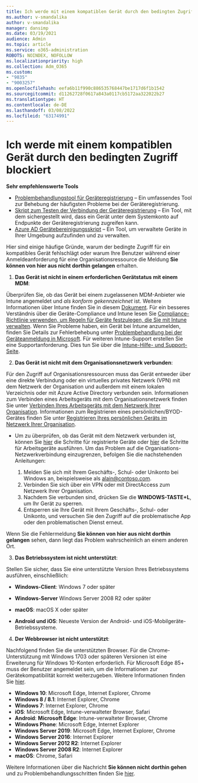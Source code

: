 ```yaml
---
title: Ich werde mit einem kompatiblen Gerät durch den bedingten Zugriff blockiert
ms.author: v-smandalika
author: v-smandalika
manager: dansimp
ms.date: 03/19/2021
audience: Admin
ms.topic: article
ms.service: o365-administration
ROBOTS: NOINDEX, NOFOLLOW
ms.localizationpriority: high
ms.collection: Adm_O365
ms.custom:
- "9835"
- "9003257"
ms.openlocfilehash: eefa6b11f990c886535768447be1717d6f1b1542
ms.sourcegitcommit: d11262728f0617a843a0117cb5172aa322022b27
ms.translationtype: HT
ms.contentlocale: de-DE
ms.lasthandoff: 03/08/2022
ms.locfileid: "63174991"
---
```

# <a name="im-getting-blocked-by-conditional-access-with-compliant-device"></a>Ich werde mit einem kompatiblen Gerät durch den bedingten Zugriff blockiert

**Sehr empfehlenswerte Tools**

- [Problembehandlungstool für Geräteregistrierung](https://docs.microsoft.com/samples/azure-samples/dsregtool/dsregtool/) – Ein umfassendes Tool zur Behebung der häufigsten Probleme bei der Geräteregistrierung.
- [Skript zum Testen der Verbindung der Geräteregistrierung](https://docs.microsoft.com/samples/azure-samples/testdeviceregconnectivity/testdeviceregconnectivity/) – Ein Tool, mit dem sichergestellt wird, dass ein Gerät unter dem Systemkonto auf Endpunkte der Geräteregistrierung zugreifen kann.
- [Azure AD Gerätebereinigungsskript](https://github.com/mzmaili/AzureADDeviceCleanup) – Ein Tool, um verwaltete Geräte in Ihrer Umgebung aufzufinden und zu verwalten.

Hier sind einige häufige Gründe, warum der bedingte Zugriff für ein kompatibles Gerät fehlschlägt oder warum Ihre Benutzer während einer Anmeldeanforderung für eine Organisationsressource die Meldung **Sie können von hier aus nicht dorthin gelangen** erhalten.

1. **Das Gerät ist nicht in einem erforderlichen Gerätstatus mit einem MDM**:

Überprüfen Sie, ob das Gerät bei einem zugelassenen MDM-Anbieter wie Intune angemeldet und *als konform gekennzeichnet* ist. Weitere Informationen über Intune finden Sie in diesem [Dokument](https://docs.microsoft.com/mem/intune/enrollment/device-enrollment). Für ein besseres Verständnis über die Geräte-Compliance und Intune lesen Sie [Compliance-Richtlinie verwenden, um Regeln für Geräte festzulegen, die Sie mit Intune verwalten](https://docs.microsoft.com/mem/intune/protect/device-compliance-get-started). Wenn Sie Probleme haben, ein Gerät bei Intune anzumelden, finden Sie Details zur Fehlerbehebung unter [Problembehandlung bei der Geräteanmeldung in Microsoft](https://docs.microsoft.com/troubleshoot/mem/intune/troubleshoot-device-enrollment-in-intune). Für weiteren Intune-Support erstellen Sie eine Supportanforderung. Dies tun Sie über die [Intune-Hilfe- und Support-Seite](https://endpoint.microsoft.com/#blade/Microsoft_Intune_DeviceSettings/SupportMenu/helpSupport).

2. **Das Gerät ist nicht mit dem Organisationsnetzwerk verbunden**:

Für den Zugriff auf Organisationsressourcen muss das Gerät entweder über eine direkte Verbindung oder ein virtuelles privates Netzwerk (VPN) mit dem Netzwerk der Organisation und außerdem mit einem lokalen Verzeichnis oder mit Azure Active Directory verbunden sein. Informationen zum Verbinden eines Arbeitsgeräts mit dem Organisationsnetzwerk finden Sie unter [Verbinden Ihres Arbeitsgeräts mit dem Netzwerk Ihrer Organisation](https://docs.microsoft.com/azure/active-directory/user-help/user-help-join-device-on-network). Informationen zum Registrieren eines persönlichen/BYOD-Gerätes finden Sie unter [Registrieren Ihres persönlichen Geräts im Netzwerk Ihrer Organisation](https://docs.microsoft.com/azure/active-directory/user-help/user-help-register-device-on-network).

- Um zu überprüfen, ob das Gerät mit dem Netzwerk verbunden ist, können Sie [hier](https://docs.microsoft.com/azure/active-directory/user-help/user-help-register-device-on-network#to-verify-that-youre-registered) die Schritte für registrierte Geräte oder [hier](https://docs.microsoft.com/azure/active-directory/user-help/user-help-join-device-on-network#to-make-sure-youre-joined) die Schritte für Arbeitsgeräte ausführen. Um das Problem auf die Organisations-Netzwerkverbindung einzugrenzen, befolgen Sie die nachstehenden Anleitungen:

    1. Melden Sie sich mit Ihrem Geschäfts-, Schul- oder Unikonto bei Windows an, beispielsweise als alain@contoso.com.
    2. Verbinden Sie sich über ein VPN oder mit DirectAccess zum Netzwerk Ihrer Organisation.
    3. Nachdem Sie verbunden sind, drücken Sie die **WINDOWS-TASTE+L**, um Ihr Gerät zu sperren.
    4. Entsperren sie Ihre Gerät mit Ihrem Geschäfts-, Schul- oder Unikonto, und versuchen Sie den Zugriff auf die problematische App oder den problematischen Dienst erneut.

Wenn Sie die Fehlermeldung **Sie können von hier aus nicht dorthin gelangen** sehen, dann liegt das Problem wahrscheinlich an einem anderen Ort.

3. **Das Betriebssystem ist nicht unterstützt**:

Stellen Sie sicher, dass Sie eine unterstützte Version Ihres Betriebssystems ausführen, einschließlich:

- **Windows-Client**: Windows 7 oder später

- **Windows-Server** Windows Server 2008 R2 oder später

- **macOS**: macOS X oder später

- **Android und iOS**: Neueste Version der Android- und iOS-Mobilgeräte-Betriebssysteme.

4. **Der Webbrowser ist nicht unterstützt**:

Nachfolgend finden Sie die unterstützten Browser. Für die Chrome-Unterstützung mit Windows 1703 oder späteren Versionen ist eine Erweiterung für Windows 10-Konten erforderlich. Für Microsoft Edge 85+ muss der Benutzer angemeldet sein, um die Informationen zur Gerätekompatibilität korrekt weiterzugeben. Weitere Informationen finden Sie [hier](https://docs.microsoft.com/azure/active-directory/conditional-access/concept-conditional-access-conditions#chrome-support).

- **Windows 10**: Microsoft Edge, Internet Explorer, Chrome
- **Windows 8 / 8.1**: Internet Explorer, Chrome
- **Windows 7**: Internet Explorer, Chrome
- **iOS**: Microsoft Edge, Intune-verwalteter Browser, Safari
- **Android**: **Microsoft Edge**: Intune-verwalteter Browser, Chrome
- **Windows Phone**: Microsoft Edge, Internet Explorer
- **Windows Server 2019**: Microsoft Edge, Internet Explorer, Chrome
- **Windows Server 2016**: Internet Explorer
- **Windows Server 2012 R2**: Internet Explorer
- **Windows Server 2008 R2**: Internet Explorer
- **macOS**: Chrome, Safari

Weitere Informationen über die Nachricht **Sie können nicht dorthin gehen** und zu Problembehandlungsschritten finden Sie [hier](https://docs.microsoft.com/azure/active-directory/user-help/user-help-device-remediation).

